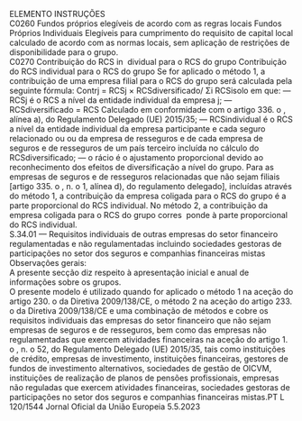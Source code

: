  
ELEMENTO  INSTRUÇÕES  
C0260  Fundos próprios elegíveis 
de acordo com as regras 
locais  Fundos Próprios Individuais Elegíveis para cumprimento do requisito de capital 
local calculado de acordo com as normas locais, sem aplicação de restrições de 
disponibilidade para o grupo.  
C0270  Contribuição do RCS in ­
dividual para o RCS do 
grupo  Contribuição do RCS individual para o RCS do grupo 
Se for aplicado o método 1, a contribuição de uma empresa filial para o RCS do 
grupo será calculada pela seguinte fórmula: 
Contrj = RCSj × RCSdiversificado/ Σi RCSisolo 
em que: 
— RCSj é o RCS a nível da entidade individual da empresa j; 
— RCSdiversificado = RCS Calculado em conformidade com o artigo 336.  o , 
alínea a), do Regulamento Delegado (UE) 2015/35; 
— RCSindividual é o RCS a nível da entidade individual da empresa participante 
e cada seguro relacionado ou 
ou da empresa de resseguros e de cada empresa de seguros e de resseguros de um 
país terceiro incluída no cálculo do RCSdiversificado; 
— o rácio é o ajustamento proporcional devido ao reconhecimento dos efeitos de 
diversificação a nível do grupo. 
Para as empresas de seguros e de resseguros relacionadas que não sejam filiais 
[artigo 335.  o , n.  o 1, alínea d), do regulamento delegado], incluídas através do 
método 1, a contribuição da empresa coligada para o RCS do grupo é a parte 
proporcional do RCS individual. 
No método 2, a contribuição da empresa coligada para o RCS do grupo corres ­
ponde à parte proporcional do RCS individual.  
S.34.01 — Requisitos individuais de outras empresas do setor financeiro regulamentadas e não regulamentadas 
incluindo sociedades gestoras de participações no setor dos seguros e companhias financeiras mistas  
Observações gerais:  
A presente secção diz respeito à apresentação inicial e anual de informações sobre os grupos.  
O presente modelo é utilizado quando for aplicado o método 1 na aceção do artigo 230.  o da Diretiva 2009/138/CE, o 
método 2 na aceção do artigo 233.  o da Diretiva 2009/138/CE e uma combinação de métodos e cobre os requisitos 
individuais das empresas do setor financeiro que não sejam empresas de seguros e de resseguros, bem como das 
empresas não regulamentadas que exercem atividades financeiras na aceção do artigo 1.  o , n.  o 52, do Regulamento 
Delegado (UE) 2015/35, tais como instituições de crédito, empresas de investimento, instituições financeiras, gestores 
de fundos de investimento alternativos, sociedades de gestão de OICVM, instituições de realização de planos de pensões 
profissionais, empresas não reguladas que exercem atividades financeiras, sociedades gestoras de participações no setor 
dos seguros e companhias financeiras mistas.PT  L 120/1544 Jornal Oficial da União Europeia 5.5.2023